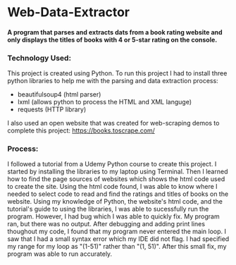 # Web-Data-Extractor

#### A program that parses and extracts dats from a book rating website and only displays the titles of books with 4 or 5-star rating on the console.
### Technology Used:
This project is created using Python. 
To run this project I had to install three python libraries to help me with the parsing and data extraction process:
- beautifulsoup4 (html parser)
- lxml (allows python to process the HTML and XML languge)
- requests (HTTP library)
  
I also used an open website that was created for web-scraping demos to complete this project: https://books.toscrape.com/
### Process: 
I followed a tutorial from a Udemy Python course to create this project. I started by installing the libraries to my laptop using Terminal. Then I learned how to find the page sources of websites which shows the html code used to create the site. Using the html code found, I was able to know where I needed to select code to read and find the ratings and titles of books on the website. Using my knowledge of Python, the website's html code, and the tutorial's guide to using the libraries, I was able to sucessfully run the program. However, I had bug which I was able to quickly fix. My program ran, but there was no output. After debugging and adding print lines thoughout my code, I found that my program never entered the main loop. I saw that I had a small syntax error which my IDE did not flag. I had specified my range for my loop as "(1-51)" rather than "(1, 51)". After this small fix, my program was able to run accurately. 

